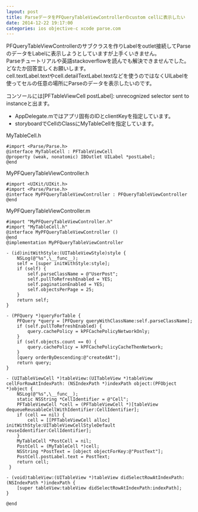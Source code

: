 ```yaml
---
layout: post
title: ParseデータをPFQueryTableViewControllerのcustom cellに表示したい
date: 2014-12-22 19:17:00
categories: ios objective-c xcode parse.com
---
```

<p>PFQueryTableViewControllerのサブクラスを作りLabelをoutlet接続してParseのデータをLabelに表示しようとしていますが上手くいきません。<br>
Parseチュートリアルや英語stackoverflowを読んでも解決できませんでした。<br>
どなたか回答宜しくお願いします。<br>
cell.textLabel.textやcell.detailTextLabel.textなどを使うのではなくUILabelを使ってセルの任意の場所にParseのデータを表示したいのです。</p>

<p>コンソールには[PFTableViewCell postLabel]: unrecognized selector sent to instanceと出ます。</p>

<ul>
<li>AppDelegate.mではアプリ固有のIDとclientKeyを指定しています。  </li>
<li>storyboardでCellのClassにMyTableCellを指定しています。  </li>
</ul>

<p>MyTableCell.h  </p>

<pre><code>#import &lt;Parse/Parse.h&gt;
@interface MyTableCell : PFTableViewCell
@property (weak, nonatomic) IBOutlet UILabel *postLabel;
@end
</code></pre>

<p>MyPFQueryTableViewController.h  </p>

<pre><code>#import &lt;UIKit/UIKit.h&gt;
#import &lt;Parse/Parse.h&gt;
@interface MyPFQueryTableViewController : PFQueryTableViewController
@end
</code></pre>

<p>MyPFQueryTableViewController.m  </p>

<pre><code>#import "MyPFQueryTableViewController.h"  
#import "MyTableCell.h"  
@interface MyPFQueryTableViewController ()  
@end  
@implementation MyPFQueryTableViewController

- (id)initWithStyle:(UITableViewStyle)style {   
    NSLog(@"%s",\__func__);  
    self = [super initWithStyle:style];  
    if (self) {  
        self.parseClassName = @"UserPost";  
        self.pullToRefreshEnabled = YES;  
        self.paginationEnabled = YES;  
        self.objectsPerPage = 25;  
    }  
    return self;  
}

- (PFQuery *)queryForTable {  
    PFQuery *query = [PFQuery queryWithClassName:self.parseClassName];  
    if (self.pullToRefreshEnabled) {  
        query.cachePolicy = kPFCachePolicyNetworkOnly;  
    }  
    if (self.objects.count == 0) {  
        query.cachePolicy = kPFCachePolicyCacheThenNetwork;  
    }  
    [query orderByDescending:@"createdAt"];  
    return query;  
}

- (UITableViewCell *)tableView:(UITableView *)tableView cellForRowAtIndexPath: (NSIndexPath *)indexPath object:(PFObject *)object {  
    NSLog(@"%s",\__func__);  
    static NSString *CellIdentifier = @"Cell";  
    PFTableViewCell *cell = (PFTableViewCell *)[tableView dequeueReusableCellWithIdentifier:CellIdentifier];  
    if (cell == nil) {  
        cell = [[PFTableViewCell alloc] initWithStyle:UITableViewCellStyleDefault reuseIdentifier:CellIdentifier];  
    }  
    MyTableCell *PostCell = nil;  
    PostCell = (MyTableCell *)cell;  
    NSString *PostText = [object objectForKey:@"PostText"];   
    PostCell.postLabel.text = PostText;  
    return cell;  
 }

- (void)tableView:(UITableView *)tableView didSelectRowAtIndexPath:(NSIndexPath *)indexPath {  
    [super tableView:tableView didSelectRowAtIndexPath:indexPath];  
}  

@end
</code></pre>
